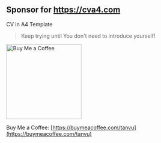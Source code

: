 ## Sponsor for https://cva4.com

CV in A4 Template

> Keep trying until You don't need to introduce yourself!

<img src="https://cva4.com/images/bmc_qr.png" alt="Buy Me a Coffee" style="height: 200px; width:200px;"/>

Buy Me a Coffee: [https://buymeacoffee.com/tanvu](https://buymeacoffee.com/tanvu)
